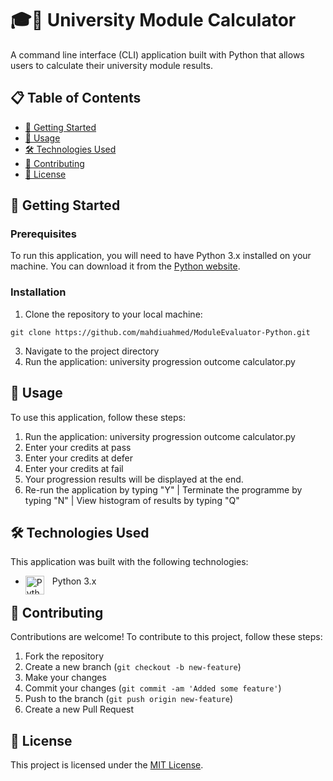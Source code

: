 # 🎓🔢 University Module Calculator

A command line interface (CLI) application built with Python that allows users to calculate their university module results.

## 📋 Table of Contents

- [🚀 Getting Started](#getting-started)
- [📝 Usage](#usage)
- [🛠️ Technologies Used](#technologies-used)
- [🤝 Contributing](#contributing)
- [📄 License](#license)

## 🚀 Getting Started

### Prerequisites

To run this application, you will need to have Python 3.x installed on your machine. You can download it from the [Python website](https://www.python.org/downloads/).

### Installation

1. Clone the repository to your local machine:
```
git clone https://github.com/mahdiuahmed/ModuleEvaluator-Python.git
```
3. Navigate to the project directory
4. Run the application: university progression outcome calculator.py


## 📝 Usage

To use this application, follow these steps:

1. Run the application: university progression outcome calculator.py
2. Enter your credits at pass
3. Enter your credits at defer
4. Enter your credits at fail
5. Your progression results will be displayed at the end.
6. Re-run the application by typing "Y" | Terminate the programme by typing "N" | View  histogram of results by typing "Q"


## 🛠️ Technologies Used

This application was built with the following technologies:

- Python 3.x <img align="left" alt="Python" width="30px" style="padding-right:10px;" src="https://cdn.jsdelivr.net/gh/devicons/devicon/icons/python/python-plain.svg" />



## 🤝 Contributing

Contributions are welcome! To contribute to this project, follow these steps:

1. Fork the repository
2. Create a new branch (`git checkout -b new-feature`)
3. Make your changes
4. Commit your changes (`git commit -am 'Added some feature'`)
5. Push to the branch (`git push origin new-feature`)
6. Create a new Pull Request


## 📄 License

This project is licensed under the [MIT License](https://opensource.org/licenses/MIT).

